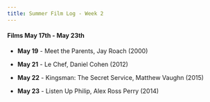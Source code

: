 ```yaml
---
title: Summer Film Log - Week 2
---
```



#### Films May 17th - May 23th

+ **May 19** - Meet the Parents, Jay Roach (2000)

+ **May 21** - Le Chef, Daniel Cohen (2012)

+ **May 22** - Kingsman: The Secret Service, Matthew Vaughn (2015)

+ **May 23** - Listen Up Philip, Alex Ross Perry (2014)
